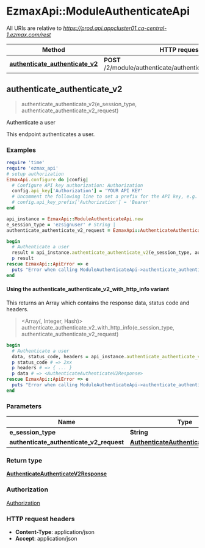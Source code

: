 # EzmaxApi::ModuleAuthenticateApi

All URIs are relative to *https://prod.api.appcluster01.ca-central-1.ezmax.com/rest*

| Method | HTTP request | Description |
| ------ | ------------ | ----------- |
| [**authenticate_authenticate_v2**](ModuleAuthenticateApi.md#authenticate_authenticate_v2) | **POST** /2/module/authenticate/authenticate/{eSessionType} | Authenticate a user |


## authenticate_authenticate_v2

> <AuthenticateAuthenticateV2Response> authenticate_authenticate_v2(e_session_type, authenticate_authenticate_v2_request)

Authenticate a user

This endpoint authenticates a user.

### Examples

```ruby
require 'time'
require 'ezmax_api'
# setup authorization
EzmaxApi.configure do |config|
  # Configure API key authorization: Authorization
  config.api_key['Authorization'] = 'YOUR API KEY'
  # Uncomment the following line to set a prefix for the API key, e.g. 'Bearer' (defaults to nil)
  # config.api_key_prefix['Authorization'] = 'Bearer'
end

api_instance = EzmaxApi::ModuleAuthenticateApi.new
e_session_type = 'ezsignuser' # String | 
authenticate_authenticate_v2_request = EzmaxApi::AuthenticateAuthenticateV2Request.new({pks_customer_code: 'demo'}) # AuthenticateAuthenticateV2Request | 

begin
  # Authenticate a user
  result = api_instance.authenticate_authenticate_v2(e_session_type, authenticate_authenticate_v2_request)
  p result
rescue EzmaxApi::ApiError => e
  puts "Error when calling ModuleAuthenticateApi->authenticate_authenticate_v2: #{e}"
end
```

#### Using the authenticate_authenticate_v2_with_http_info variant

This returns an Array which contains the response data, status code and headers.

> <Array(<AuthenticateAuthenticateV2Response>, Integer, Hash)> authenticate_authenticate_v2_with_http_info(e_session_type, authenticate_authenticate_v2_request)

```ruby
begin
  # Authenticate a user
  data, status_code, headers = api_instance.authenticate_authenticate_v2_with_http_info(e_session_type, authenticate_authenticate_v2_request)
  p status_code # => 2xx
  p headers # => { ... }
  p data # => <AuthenticateAuthenticateV2Response>
rescue EzmaxApi::ApiError => e
  puts "Error when calling ModuleAuthenticateApi->authenticate_authenticate_v2_with_http_info: #{e}"
end
```

### Parameters

| Name | Type | Description | Notes |
| ---- | ---- | ----------- | ----- |
| **e_session_type** | **String** |  |  |
| **authenticate_authenticate_v2_request** | [**AuthenticateAuthenticateV2Request**](AuthenticateAuthenticateV2Request.md) |  |  |

### Return type

[**AuthenticateAuthenticateV2Response**](AuthenticateAuthenticateV2Response.md)

### Authorization

[Authorization](../README.md#Authorization)

### HTTP request headers

- **Content-Type**: application/json
- **Accept**: application/json

